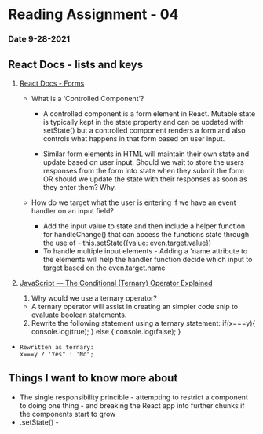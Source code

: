 # Reading Assignment - 04

### Date 9-28-2021

## React Docs - lists and keys

1. [React Docs - Forms](https://reactjs.org/docs/forms.html)

    - What is a ‘Controlled Component’?

      - A controlled component is a form element in React. Mutable state is typically kept in the state property and can be updated with setState() but a controlled component renders a form and also controls what happens in that form based on user input.

      - Similar form elements in HTML will maintain their own state and update based on user input.
Should we wait to store the users responses from the form into state when they submit the form OR should we update the state with their responses as soon as they enter them? Why.

    - How do we target what the user is entering if we have an event handler on an input field?

      - Add the input value to state and then include a helper function for handleChange() that can access the functions state through the use of - this.setState({value: even.target.value})
      - To handle multiple input elements - Adding a 'name attribute to the elements will help the handler function decide which input to target based on the even.target.name

1. [JavaScript — The Conditional (Ternary) Operator Explained](https://codeburst.io/javascript-the-conditional-ternary-operator-explained-cac7218beeff)

    1. Why would we use a ternary operator?

      - A ternary operator will assist in creating an simpler code snip to evaluate boolean statements.

    2. Rewrite the following statement using a ternary statement:
  if(x===y){
 console.log(true);
  } else {
 console.log(false);
  }

-     Rewritten as ternary:
      x===y ? 'Yes" : 'No";

## Things I want to know more about

- The single responsibility princible - attempting to restrict a component to doing one thing - and breaking the React app into further chunks if the components start to grow
- .setState() -
